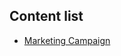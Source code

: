 ## Content list
- [Marketing Campaign](https://github.com/clarentcelsia/ReportAnalyst/blob/master/marketing_campaign.ipynb)
